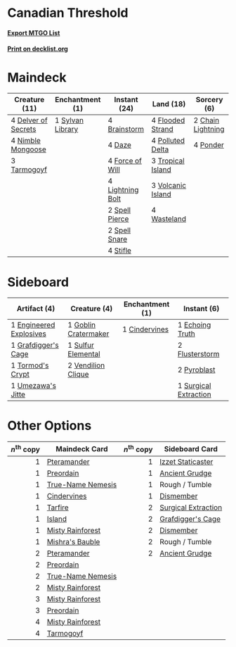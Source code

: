 # Canadian Threshold

#### [Export MTGO List](../collection/Canadian%20Threshold/Canadian%20Threshold.txt)
#### [Print on decklist.org](http://decklist.org/?deckmain=4%09Brainstorm%0A2%09Chain%20Lightning%0A4%09Daze%0A4%09Delver%20of%20Secrets%0A4%09Flooded%20Strand%0A4%09Force%20of%20Will%0A4%09Lightning%20Bolt%0A4%09Nimble%20Mongoose%0A4%09Polluted%20Delta%0A4%09Ponder%0A2%09Spell%20Pierce%0A2%09Spell%20Snare%0A4%09Stifle%0A1%09Sylvan%20Library%0A3%09Tarmogoyf%0A3%09Tropical%20Island%0A3%09Volcanic%20Island%0A4%09Wasteland&deckside=1%09Cindervines%0A1%09Echoing%20Truth%0A1%09Engineered%20Explosives%0A2%09Flusterstorm%0A1%09Goblin%20Cratermaker%0A1%09Grafdigger's%20Cage%0A2%09Pyroblast%0A1%09Sulfur%20Elemental%0A1%09Surgical%20Extraction%0A1%09Tormod's%20Crypt%0A1%09Umezawa's%20Jitte%0A2%09Vendilion%20Clique)
# Maindeck

|                                        Creature (11)                                         |                                      Enchantment (1)                                      |                                       Instant (24)                                        |                                         Land (18)                                          |                                        Sorcery (6)                                         |
|----------------------------------------------------------------------------------------------|-------------------------------------------------------------------------------------------|-------------------------------------------------------------------------------------------|--------------------------------------------------------------------------------------------|--------------------------------------------------------------------------------------------|
|4 [Delver of Secrets](http://gatherer.wizards.com/Pages/Card/Details.aspx?multiverseid=439326)|1 [Sylvan Library](http://gatherer.wizards.com/Pages/Card/Details.aspx?multiverseid=383120)|4 [Brainstorm](http://gatherer.wizards.com/Pages/Card/Details.aspx?multiverseid=382871)    |4 [Flooded Strand](http://gatherer.wizards.com/Pages/Card/Details.aspx?multiverseid=405098) |2 [Chain Lightning](http://gatherer.wizards.com/Pages/Card/Details.aspx?multiverseid=217977)|
|4 [Nimble Mongoose](http://gatherer.wizards.com/Pages/Card/Details.aspx?multiverseid=413721)  |                                                                                           |4 [Daze](http://gatherer.wizards.com/Pages/Card/Details.aspx?multiverseid=413586)          |4 [Polluted Delta](http://gatherer.wizards.com/Pages/Card/Details.aspx?multiverseid=405104) |4 [Ponder](http://gatherer.wizards.com/Pages/Card/Details.aspx?multiverseid=451051)         |
|3 [Tarmogoyf](http://gatherer.wizards.com/Pages/Card/Details.aspx?multiverseid=370404)        |                                                                                           |4 [Force of Will](http://gatherer.wizards.com/Pages/Card/Details.aspx?multiverseid=382943) |3 [Tropical Island](http://gatherer.wizards.com/Pages/Card/Details.aspx?multiverseid=383138)|                                                                                            |
|                                                                                              |                                                                                           |4 [Lightning Bolt](http://gatherer.wizards.com/Pages/Card/Details.aspx?multiverseid=234704)|3 [Volcanic Island](http://gatherer.wizards.com/Pages/Card/Details.aspx?multiverseid=383147)|                                                                                            |
|                                                                                              |                                                                                           |2 [Spell Pierce](http://gatherer.wizards.com/Pages/Card/Details.aspx?multiverseid=425876)  |4 [Wasteland](http://gatherer.wizards.com/Pages/Card/Details.aspx?multiverseid=413790)      |                                                                                            |
|                                                                                              |                                                                                           |2 [Spell Snare](http://gatherer.wizards.com/Pages/Card/Details.aspx?multiverseid=370447)   |                                                                                            |                                                                                            |
|                                                                                              |                                                                                           |4 [Stifle](http://gatherer.wizards.com/Pages/Card/Details.aspx?multiverseid=429877)        |                                                                                            |                                                                                            |


# Sideboard

|                                           Artifact (4)                                           |                                         Creature (4)                                          |                                    Enchantment (1)                                     |                                          Instant (6)                                           |
|--------------------------------------------------------------------------------------------------|-----------------------------------------------------------------------------------------------|----------------------------------------------------------------------------------------|------------------------------------------------------------------------------------------------|
|1 [Engineered Explosives](http://gatherer.wizards.com/Pages/Card/Details.aspx?multiverseid=370549)|1 [Goblin Cratermaker](http://gatherer.wizards.com/Pages/Card/Details.aspx?multiverseid=452853)|1 [Cindervines](http://gatherer.wizards.com/Pages/Card/Details.aspx?multiverseid=457305)|1 [Echoing Truth](http://gatherer.wizards.com/Pages/Card/Details.aspx?multiverseid=370394)      |
|1 [Grafdigger's Cage](http://gatherer.wizards.com/Pages/Card/Details.aspx?multiverseid=426046)    |1 [Sulfur Elemental](http://gatherer.wizards.com/Pages/Card/Details.aspx?multiverseid=122416)  |                                                                                        |2 [Flusterstorm](http://gatherer.wizards.com/Pages/Card/Details.aspx?multiverseid=382942)       |
|1 [Tormod's Crypt](http://gatherer.wizards.com/Pages/Card/Details.aspx?multiverseid=389723)       |2 [Vendilion Clique](http://gatherer.wizards.com/Pages/Card/Details.aspx?multiverseid=370390)  |                                                                                        |2 [Pyroblast](http://gatherer.wizards.com/Pages/Card/Details.aspx?multiverseid=159243)          |
|1 [Umezawa's Jitte](http://gatherer.wizards.com/Pages/Card/Details.aspx?multiverseid=416756)      |                                                                                               |                                                                                        |1 [Surgical Extraction](http://gatherer.wizards.com/Pages/Card/Details.aspx?multiverseid=397706)|


# Other Options

|*n*<sup>th</sup> copy|                                       Maindeck Card                                        |*n*<sup>th</sup> copy|                                        Sideboard Card                                        |
|--------------------:|--------------------------------------------------------------------------------------------|--------------------:|----------------------------------------------------------------------------------------------|
|                    1|[Pteramander](http://gatherer.wizards.com/Pages/Card/Details.aspx?multiverseid=457191)      |                    1|[Izzet Staticaster](http://gatherer.wizards.com/Pages/Card/Details.aspx?multiverseid=253638)  |
|                    1|[Preordain](http://gatherer.wizards.com/Pages/Card/Details.aspx?multiverseid=265979)        |                    1|[Ancient Grudge](http://gatherer.wizards.com/Pages/Card/Details.aspx?multiverseid=425913)     |
|                    1|[True-Name Nemesis](http://gatherer.wizards.com/Pages/Card/Details.aspx?multiverseid=376562)|                    1|Rough / Tumble                                                                                |
|                    1|[Cindervines](http://gatherer.wizards.com/Pages/Card/Details.aspx?multiverseid=457305)      |                    1|[Dismember](http://gatherer.wizards.com/Pages/Card/Details.aspx?multiverseid=397830)          |
|                    1|[Tarfire](http://gatherer.wizards.com/Pages/Card/Details.aspx?multiverseid=157921)          |                    2|[Surgical Extraction](http://gatherer.wizards.com/Pages/Card/Details.aspx?multiverseid=397706)|
|                    1|[Island](http://gatherer.wizards.com/Pages/Card/Details.aspx?multiverseid=439602)           |                    2|[Grafdigger's Cage](http://gatherer.wizards.com/Pages/Card/Details.aspx?multiverseid=426046)  |
|                    1|[Misty Rainforest](http://gatherer.wizards.com/Pages/Card/Details.aspx?multiverseid=426065) |                    2|[Dismember](http://gatherer.wizards.com/Pages/Card/Details.aspx?multiverseid=397830)          |
|                    1|[Mishra's Bauble](http://gatherer.wizards.com/Pages/Card/Details.aspx?multiverseid=438787)  |                    2|Rough / Tumble                                                                                |
|                    2|[Pteramander](http://gatherer.wizards.com/Pages/Card/Details.aspx?multiverseid=457191)      |                    2|[Ancient Grudge](http://gatherer.wizards.com/Pages/Card/Details.aspx?multiverseid=425913)     |
|                    2|[Preordain](http://gatherer.wizards.com/Pages/Card/Details.aspx?multiverseid=265979)        |                     |                                                                                              |
|                    2|[True-Name Nemesis](http://gatherer.wizards.com/Pages/Card/Details.aspx?multiverseid=376562)|                     |                                                                                              |
|                    2|[Misty Rainforest](http://gatherer.wizards.com/Pages/Card/Details.aspx?multiverseid=426065) |                     |                                                                                              |
|                    3|[Misty Rainforest](http://gatherer.wizards.com/Pages/Card/Details.aspx?multiverseid=426065) |                     |                                                                                              |
|                    3|[Preordain](http://gatherer.wizards.com/Pages/Card/Details.aspx?multiverseid=265979)        |                     |                                                                                              |
|                    4|[Misty Rainforest](http://gatherer.wizards.com/Pages/Card/Details.aspx?multiverseid=426065) |                     |                                                                                              |
|                    4|[Tarmogoyf](http://gatherer.wizards.com/Pages/Card/Details.aspx?multiverseid=370404)        |                     |                                                                                              |

